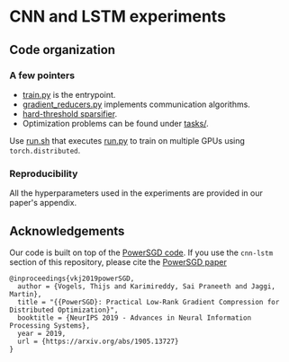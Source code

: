 # CNN and LSTM experiments

## Code organization
### A few pointers

-   [train.py](train.py) is the entrypoint.
-   [gradient_reducers.py](gradient_reducers.py) implements communication algorithms.
-   [hard-threshold sparsifier](gradient_reducers.py#L179).
-   Optimization problems can be found under [tasks/](tasks/__init__.py).

Use [run.sh](run.sh) that executes [run.py](run.py) to train on multiple GPUs using `torch.distributed`.

### Reproducibility
All the hyperparameters used in the experiments are provided in our paper's appendix. 
## Acknowledgements

Our code is built on top of the [PowerSGD code](https://github.com/epfml/powersgd). If you use the  `cnn-lstm` section of this repository, please cite the [PowerSGD paper](https://arxiv.org/abs/1905.13727)

    @inproceedings{vkj2019powerSGD,
      author = {Vogels, Thijs and Karimireddy, Sai Praneeth and Jaggi, Martin},
      title = "{{PowerSGD}: Practical Low-Rank Gradient Compression for Distributed Optimization}",
      booktitle = {NeurIPS 2019 - Advances in Neural Information Processing Systems},
      year = 2019,
      url = {https://arxiv.org/abs/1905.13727}
    }
